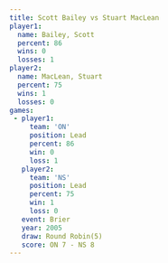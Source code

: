 ```yaml
---
title: Scott Bailey vs Stuart MacLean
player1:               
  name: Bailey, Scott  
  percent: 86          
  wins: 0              
  losses: 1            
player2:               
  name: MacLean, Stuart
  percent: 75          
  wins: 1              
  losses: 0            
games:
 - player1:        
     team: 'ON'    
     position: Lead
     percent: 86   
     win: 0        
     loss: 1       
   player2:        
     team: 'NS'    
     position: Lead
     percent: 75   
     win: 1        
     loss: 0       
   event: Brier        
   year: 2005          
   draw: Round Robin(5)
   score: ON 7 - NS 8  
---
```

